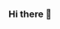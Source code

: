 ### Hi there 👋

<!--
**Limbo-bot/Limbo-Bot** is a ✨ _special_ ✨ repository because its `README.md` (this file) appears on your GitHub profile.

# Limbo bot with Lua for Stake.com
If you want to compile yourself, then download the sourcecode and put cf.exe and node_modules folder from the release zip into the same directory as the Limbo.exe

I signed both exe cf.exe and Limbo.exe with a local certificate.

About cf.exe is a NodejS javascript file bundled with nodejs into executable, which runs a cloudflare proxy on localhost on port 3000 to bypasss checks. I gonna upload the javascript file.

